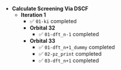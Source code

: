    - **Calculate Screening Via DSCF**
     - **Iteration 1**
       - ✅ `01-ki` completed  
       - **Orbital 32**
         - ✅ `01-dft_n-1` completed  
       - **Orbital 33**
         - ✅ `01-dft_n+1_dummy` completed  
         - ✅ `02-pz_print` completed  
         - ✅ `03-dft_n+1` completed  
